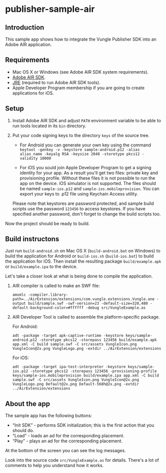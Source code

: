 # publisher-sample-air

## Introduction

This sample app shows how to integrate the Vungle Publisher SDK into an Adobe
AIR application.

## Requirements

* Mac OS X or Windows (see Adobe AIR SDK system requirements).
* [Adobe AIR SDK](http://www.adobe.com/devnet/air/air-sdk-download.html).
* [JRE](http://www.oracle.com/technetwork/java/javase/downloads/index.html) (required to run Adobe AIR SDK tools).
* Apple Developer Program membership if you are going to create applications for iOS.

## Setup

1. Install Adobe AIR SDK and adjust `PATH` environment variable to be able to run tools located in its `bin` directory.

2. Put your code signing keys to the directory `keys` of the source tree.

   * For Android you can generate your own key using the command
     `keytool -genkey -v -keystore sample-android.p12 -alias alias_name -keyalg RSA -keysize 2048 -storetype pkcs12 -validity 10000`

   * For iOS you sould join Apple Developer Program to get a signing identity for your app. As a result you'll get two files: private key and provisioning profile. Without these files it is not possible to run the app on the device. iOS simulator is not supported. The files should be named `sample-ios.p12` and `sample-ios.mobileprovision`. You can export your keys to .p12 file using Keychain Access utility.

   Please note that keystores are password protected, and sample build scripts use the password `123456` to access keystores. If you have specified another password, don't forget to change the build scripts too.

Now the project should be ready to build.

## Build instructons

Just run `build-android.sh` on Mac OS X (`build-android.bat` on Windows) to build the application for Android or `build-ios.sh` (`build-ios.bat`) to build the application for iOS. Then install the resulting package `build/example.apk` or `build/example.ipa` to the device.

Let's take a closer look at what is being done to compile the application.

1. AIR compiler is called to make an SWF file:

   ```
   amxmlc -compiler.library-path=../AirExtension/extensions/com.vungle.extensions.Vungle.ane -output build/sample.swf -swf-version=23 -default-size=320,480 -default-background-color=#ffffff -debug src/VungleExample.as
   ```

2. AIR Developer Tool is called to assemble the platform-specific package.

   For Android:

   ```
   adt -package -target apk-captive-runtime -keystore keys/sample-android.p12 -storetype pkcs12 -storepass 123456 build/example.apk app.xml -C build sample.swf -C src/assets VungleIcon.png VungleIcon@2x.png VungleLogo.png -extdir ../AirExtension/extensions
   ```

   For iOS:

   ```
   adt -package -target ipa-test-interpreter -keystore keys/sample-ios.p12 -storetype pkcs12 -storepass 123456 -provisioning-profile keys/sample-ios.mobileprovision build/example.ipa app.xml -C build sample.swf -C src/assets VungleIcon.png VungleIcon@2x.png VungleLogo.png Default@2x.png Default-568h@2x.png -extdir ../AirExtension/extensions
   ```

## About the app

The sample app has the following buttons:

* “Init SDK” - performs SDK initialization; this is the first action that you should do.
* “Load” - loads an ad for the corresponding placement.
* “Play” - plays an ad for the corresponding placement.

At the bottom of the screen you can see the log messages.

Look into the source code `src/VungleExample.as` for details. There's a lot of comments to help you understand how it works.
